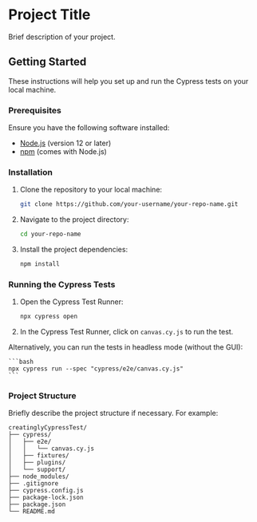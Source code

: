 # Project Title

Brief description of your project.

## Getting Started

These instructions will help you set up and run the Cypress tests on your local machine.

### Prerequisites

Ensure you have the following software installed:

- [Node.js](https://nodejs.org/) (version 12 or later)
- [npm](https://www.npmjs.com/get-npm) (comes with Node.js)

### Installation

1. Clone the repository to your local machine:

    ```bash
    git clone https://github.com/your-username/your-repo-name.git
    ```

2. Navigate to the project directory:

    ```bash
    cd your-repo-name
    ```

3. Install the project dependencies:

    ```bash
    npm install
    ```

### Running the Cypress Tests

1. Open the Cypress Test Runner:

    ```bash
    npx cypress open
    ```

2. In the Cypress Test Runner, click on `canvas.cy.js` to run the test.

Alternatively, you can run the tests in headless mode (without the GUI):

    ```bash
    npx cypress run --spec "cypress/e2e/canvas.cy.js"
    ```

### Project Structure

Briefly describe the project structure if necessary. For example:

```cypressTest
creatinglyCypressTest/
├── cypress/
│   ├── e2e/
│   │   └── canvas.cy.js
│   ├── fixtures/
│   ├── plugins/
│   └── support/
├── node_modules/
├── .gitignore
├── cypress.config.js
├── package-lock.json
├── package.json
└── README.md
